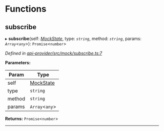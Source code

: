 

# Functions

<a id="subscribe"></a>

##  subscribe

▸ **subscribe**(self: *[MockState](_api_provider_src_mock_types_d_.md#mockstate)*, type: *`string`*, method: *`string`*, params: *`Array`<`any`>*): `Promise`<`number`>

*Defined in [api-provider/src/mock/subscribe.ts:7](https://github.com/polkadot-js/api/blob/ef78f2a/packages/api-provider/src/mock/subscribe.ts#L7)*

**Parameters:**

| Param | Type |
| ------ | ------ |
| self | [MockState](_api_provider_src_mock_types_d_.md#mockstate) |
| type | `string` |
| method | `string` |
| params | `Array`<`any`> |

**Returns:** `Promise`<`number`>

___

